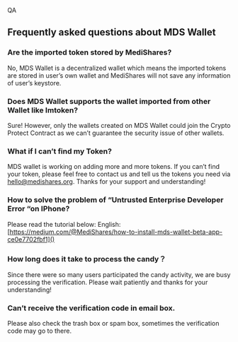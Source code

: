 QA

## Frequently asked questions about MDS Wallet

### Are the imported token stored by MediShares?

No, MDS Wallet is a decentralized wallet which means the imported tokens are stored in user’s own wallet and MediShares will not save any information of user’s keystore.

### Does MDS Wallet supports the wallet imported from other Wallet like Imtoken? 

Sure! However, only the wallets created on MDS Wallet could join the Crypto Protect Contract as we can’t guarantee the security issue of other wallets.

### What if I can’t find my Token? 

MDS wallet is working on adding more and more tokens. If you can’t find your token, please feel free to contact us and tell us the tokens you need via hello@medishares.org. Thanks for your support and understanding! 

### How to solve the problem of “Untrusted Enterprise Developer Error “on IPhone? 

Please read the tutorial below: 
English: [https://medium.com/@MediShares/how-to-install-mds-wallet-beta-app-ce0e7702fbf1]()

### How long does it take to process the candy？

Since there were so many users participated the candy activity, we are busy processing the verification. Please wait patiently and thanks for your understanding!

### Can’t receive the verification code in email box. 

Please also check the trash box or spam box, sometimes the verification code may go to there.

